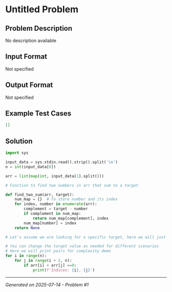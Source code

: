 # Untitled Problem

## Problem Description
No description available

## Input Format
Not specified

## Output Format
Not specified

## Example Test Cases
```json
[]
```

## Solution
```python
import sys

input_data = sys.stdin.read().strip().split('\n')
n = int(input_data[0])

arr = list(map(int, input_data[1].split()))

# Function to find two numbers in arr that sum to a target

def find_two_sum(arr, target):
    num_map = {}  # To store number and its index
    for index, number in enumerate(arr):
        complement = target - number
        if complement in num_map:
            return num_map[complement], index
        num_map[number] = index
    return None

# Let's assume we are looking for a specific target, here we will just print all pairs that sum to any possible pairs in arr.

# You can change the target value as needed for different scenarios
# Here we will print pairs for complexity demo
for i in range(n):
    for j in range(i + 1, n):
        if arr[i] + arr[j] ==0:
            print(f'Indices: {i}, {j}')
```

---
*Generated on 2025-07-14 - Problem #1*